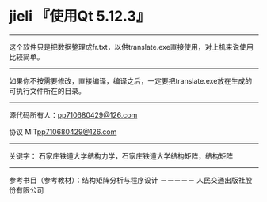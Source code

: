 # jieli  『使用Qt 5.12.3』
---

这个软件只是把数据整理成fr.txt，以供translate.exe直接使用，对上机来说使用比较简单。

---
如果你不按需要修改，直接编译，编译之后，一定要把translate.exe放在生成的可执行文件所在的目录。

---

源代码所有人：pp710680429@126.com

协议 MIT<pp710680429@126.com>

---
关键字： 石家庄铁道大学结构力学，石家庄铁道大学结构矩阵，结构矩阵

---
参考书目（参考教材）：结构矩阵分析与程序设计    －－－－－     人民交通出版社股份有限公司
